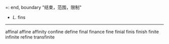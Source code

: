 =: end, boundary "结束，范围，限制"
- *L.* fins

---
affinal
affine
affinity
confine
define
final
finance
fine
finial
finis
finish
finite
infinite
refine
transfinite